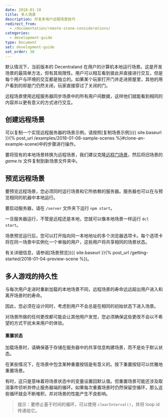 ```yaml
---
date: 2018-01-10
title: 多人场景
description: 开发多用户远程场景技巧
redirect_from:
  - /documentation/remote-scene-considerations/
categories:
  - development-guide
type: Document
set: development-guide
set_order: 30
---
```


默认情况下，当前版本的 Decentraland 在用户的计算机本地运行场景。这是开发场景的最简单方法，但有其局限性。用户可以相互看到彼此并直接进行交互，但是每个用户与环境的交互都是独立的。如果某个玩家打开门并走进房屋里，其他的用户看到的却是门仍然关闭，玩家直接穿过了关闭的门。

远程场景使用远程服务器同步场景中的所有用户间数据，这样他们就能看到相同的内容并以更有意义的方式进行交互。

## 创建远程场景

可以复制一个实现远程服务器的场景示例，请按照[复制场景示例]({{ site.baseurl }}{% post_url /examples/2018-01-08-sample-scenes %}#clone-an-example-scene)中的步骤进行操作。

要将现有的本地场景转换为远程场景，我们建议克隆[远程门场景](https://github.com/decentraland-scenes/Remote-door)，然后将旧场景的 _game.ts_ 文件复制到新场景文件夹中。

## 预览远程场景

要预览远程场景，您必须同时运行场景和它所依赖的服务器。服务器也可以在与预览相同的机器中本地运行。

要启动服务器，请在 `/server` 文件夹下运行 `npm start`。

一旦服务器运行，不管是远程还是本地，您就可以像本地场景一样运行 `dcl start`。

场景预览运行后，您可以打开指向同一本地地址的多个浏览器选项卡。每个选项卡将在同一场景中实例化一个单独的用户，这些用户将共享相同的场景状态。

有关详细信息，请参阅[场景预览]({{ site.baseurl }}{% post_url /getting-started/2018-01-04-preview-scene %})。

## 多人游戏的持久性

与每次用户走进时重新加载的本地场景不同，远程场景的寿命远远超出用户进入和离开场景时的寿命。

因此，您必须在设计同时，考虑到用户不会总是在相同的初始状态下进入场景。

对场景所做的任何更改都可能会让其他用户发觉，您必须确保这些更改不会以不希望的方式干扰未来用户的体验。

#### 重置状态

加载场景时，请确保基于存储在服务器中的共享信息构建场景，而不是处于默认状态。

在某些情况下，在场景中包含某种重置按钮是有意义的。按下重置按钮可以优雅地重置场景。

有时，这只是意味着将场景状态中的变量设置回默认值。但重置场景可能还涉及取消事件侦听并停止服务器端的循环。如果每次重置场景时仍然保留空循环，那么这些循环就会不断堆积，并对场景的性能产生不良影响。

> 提示：要停止基于时间的循环，可以使用 `clearInterval()`，并将 loop id 传递给它。